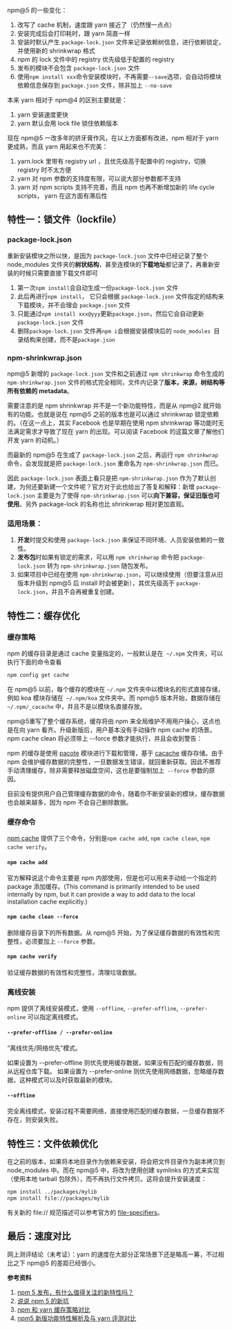 npm@5 的一些变化：
1. 改写了 cache 机制，速度跟 yarn 接近了（仍然慢一点点）
1. 安装完成后会打印耗时，跟 yarn 简直一样
1. 安装时默认产生 `package-lock.json` 文件来记录依赖树信息，进行依赖锁定，并使用新的 shrinkwrap 格式
1. npm 的 lock 文件中的 registry 优先级低于配置的 registry 
1. 发布的模块不会包含 `package-lock.json` 文件
1. 使用`npm install xxx`命令安装模块时，不再需要`--save`选项，会自动将模块依赖信息保存到 `package.json` 文件，除非加上 `--no-save`


本来 yarn 相对于 npm@4 的区别主要就是：
1. yarn 安装速度更快
1. yarn 默认会用 lock file 锁住依赖版本

现在 npm@5 一改多年的挤牙膏作风，在以上方面都有改进，npm 相对于 yarn 更成熟，而且 yarn 用起来也不完美：
1. yarn.lock 里带有 registry url ，且优先级高于配置中的 registry，切换 registry 时不太方便
1. yarn 对 npm 参数的支持度有限，可以说大部分参数都不支持
1. yarn 对 npm scripts 支持不完善，而且 npm 也再不断增加新的 life cycle scripts， yarn 在这方面有滞后性

## 特性一：锁文件（lockfile）

### package-lock.json
重新安装模块之所以快，是因为 `package-lock.json` 文件中已经记录了整个 node_modules 文件夹的**树状结构**，甚至连模块的**下载地址**都记录了，再重新安装的时候只需要直接下载文件即可

1. 第一次`npm install`会自动生成一份`package-lock.json` 文件
1. 此后再进行`npm install`， 它只会根据 `package-lock.json` 文件指定的结构来下载模块，并不会理会 `package.json` 文件
1. 只能通过`npm install xxx@yyy`更新`package.json`，然后它会自动更新 `package-lock.json` 文件
1. 删除`package-lock.json` 文件再`npm i`会根据安装模块后的 `node_modules `目录结构来创建，而不是`package.json`

### npm-shrinkwrap.json
npm@5 新增的 `package-lock.json` 文件和之前通过 `npm shrinkwrap` 命令生成的 `npm-shrinkwrap.json` 文件的格式完全相同，文件内记录了**版本，来源，树结构等所有依赖的 metadata**。

需要注意的是 npm shrinkwrap 并不是一个新功能特性，而是从 npm@2 就开始有的功能。也就是说在 npm@5 之前的版本也是可以通过 shrinkwrap 锁定依赖的。（在这一点上，其实 Facebook 也是早期在使用 npm shrinkwrap 等功能时无法满足需求才导致了现在 yarn 的出现。可以阅读 Facebook 的这篇文章了解他们开发 yarn 的动机。）

而最新的 npm@5 在生成了 `package-lock.json` 之后，再运行 `npm shrinkwrap` 命令，会发现就是把 `package-lock.json` 重命名为 `npm-shrinkwrap.json` 而已。

因此 `package-lock.json` 表面上看只是把 `npm-shrinkwrap.json` 作为了默认创建，为何还要新建一个文件呢？官方对于此也给出了答复和解释：新增 `package-lock.json` 主要是为了使得 `npm-shrinkwrap.json` 可以**向下兼容，保证旧版也可使用**。另外 package-lock 的名称也比 shrinkwrap 相对更加直观。

### 适用场景：

1. **开发**时提交和使用 `package-lock.json` 来保证不同环境、人员安装依赖的一致性。
1. **发布包**时如果有锁定的需求，可以用 `npm shrinkwrap` 命令把 `package-lock.json` 转为 `npm-shrinkwrap.json` 随包发布。
1. 如果项目中已经在使用 `npm-shrinkwrap.json`，可以继续使用（但要注意从旧版本升级到 npm@5 后 install 时会被更新），其优先级高于 `package-lock.json`，并且不会再被重复创建。


## 特性二：缓存优化

### 缓存策略
npm 的缓存目录是通过 cache 变量指定的，一般默认是在` ~/.npm` 文件夹，可以执行下面的命令查看

```bash
npm config get cache
```
在 npm@5 以前，每个缓存的模块在 `~/.npm` 文件夹中以模块名的形式直接存储，例如 koa 模块存储在` ~/.npm/koa` 文件夹中。而 npm@5 版本开始，数据存储在 `~/.npm/_cacache` 中，并且不是以模块名直接存放。

npm@5重写了整个缓存系统，缓存将由 npm 来全局维护不用用户操心，这点也是在向 yarn 看齐。升级新版后，用户基本没有手动操作 npm cache 的场景。npm cache clean 将必须带上 --force 参数才能执行，并且会收到警告：

npm 的缓存是使用 [pacote](https://www.npmjs.com/package/pacote) 模块进行下载和管理，基于 [cacache](https://www.npmjs.com/package/cacache) 缓存存储。由于 npm 会维护缓存数据的完整性，一旦数据发生错误，就回重新获取。因此不推荐手动清理缓存，除非需要释放磁盘空间，这也是要强制加上` --force` 参数的原因。

目前没有提供用户自己管理缓存数据的命令，随着你不断安装新的模块，缓存数据也会越来越多，因为 npm 不会自己删除数据。

### 缓存命令
[npm cache](https://docs.npmjs.com/cli/cache) 提供了三个命令，分别是`npm cache add`, `npm cache clean`, `npm cache verify`。

#### `npm cache add`

官方解释说这个命令主要是 npm 内部使用，但是也可以用来手动给一个指定的 package 添加缓存。(This command is primarily intended to be used internally by npm, but it can provide a way to add data to the local installation cache explicitly.)

#### `npm cache clean --force`

删除缓存目录下的所有数据。从 npm@5 开始，为了保证缓存数据的有效性和完整性，必须要加上 `--force` 参数。

#### `npm cache verify`

验证缓存数据的有效性和完整性，清理垃圾数据。

### 离线安装
npm 提供了离线安装模式，使用 `--offline`, `--prefer-offline`, `--prefer-online` 可以指定离线模式。

#### `--prefer-offline / --prefer-online`

“离线优先/网络优先”模式。

如果设置为 --prefer-offline 则优先使用缓存数据，如果没有匹配的缓存数据，则从远程仓库下载。
如果设置为 --prefer-online 则优先使用网络数据，忽略缓存数据，这种模式可以及时获取最新的模块。

#### `--offline`

完全离线模式，安装过程不需要网络，直接使用匹配的缓存数据，一旦缓存数据不存在，则安装失败。

## 特性三：文件依赖优化
在之前的版本，如果将本地目录作为依赖来安装，将会把文件目录作为副本拷贝到 node_modules 中。而在 npm@5 中，将改为使用创建 symlinks 的方式来实现（使用本地 tarball 包除外），而不再执行文件拷贝。这将会提升安装速度：
```bash
npm install ../packages/mylib
npm install file://packages/mylib
```
有关新的 file:// 规范描述可以参考官方的 [file-specifiers](https://github.com/npm/npm/blob/link-specifier/doc/spec/file-specifiers.md)。


## 最后：速度对比
网上测评结论（未考证）：yarn 的速度在大部分正常场景下还是略高一筹，不过相比之下 npm@5 的差距已经很小。

**参考资料**
1. [npm 5 发布，有什么值得关注的新特性吗？](https://www.zhihu.com/question/60519361/answer/177577759)
1. [说说 npm 5 的新坑](https://toutiao.io/posts/hrihhs/preview)
1. [npm 和 yarn 缓存策略对比](https://segmentfault.com/a/1190000009709213)
1. [npm5 新版功能特性解析及与 yarn 评测对比](https://www.qcloud.com/community/article/171211)